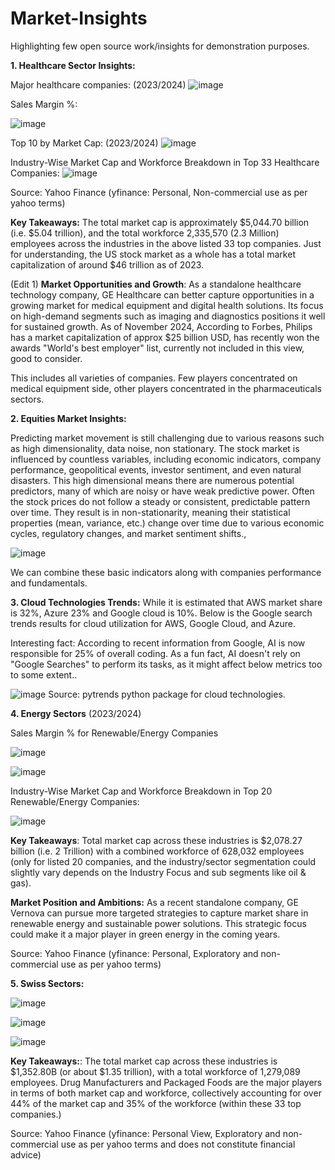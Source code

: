 # Market-Insights

Highlighting few open source work/insights for demonstration purposes.

**1. Healthcare Sector Insights:**

Major healthcare companies: (2023/2024)
![image](https://github.com/user-attachments/assets/3192e4a4-6477-41b7-99f4-f708b6f1be94)


Sales Margin %:

![image](https://github.com/user-attachments/assets/f468d4e8-6c85-46eb-832c-ec59cb739f71)

Top 10 by Market Cap: (2023/2024)
![image](https://github.com/user-attachments/assets/6f4dca65-4fc1-45ba-a713-bf50e72d4a96)

Industry-Wise Market Cap and Workforce Breakdown in Top 33 Healthcare Companies:
![image](https://github.com/user-attachments/assets/d9296762-8b15-47b8-b414-3063205593d0)

Source: Yahoo Finance (yfinance: Personal, Non-commercial use as per yahoo terms)

**Key Takeaways:** The total market cap is approximately $5,044.70 billion (i.e. $5.04 trillion), and the total workforce 2,335,570 (2.3 Million) employees across the industries in the above listed 33 top companies. Just for understanding, the US stock market as a whole has a total market capitalization of around $46 trillion as of 2023.

(Edit 1) **Market Opportunities and Growth**: As a standalone healthcare technology company, GE Healthcare can better capture opportunities in a growing market for medical equipment and digital health solutions. Its focus on high-demand segments such as imaging and diagnostics positions it well for sustained growth. As of November 2024, According to Forbes, Philips has a market capitalization of approx $25 billion USD, has recently won the awards "World's best employer" list, currently not included in this view, good to consider.

This includes all varieties of companies. Few players concentrated on medical equipment side, other players concentrated in the pharmaceuticals sectors. 


**2. Equities Market Insights:**

Predicting market movement is still challenging due to various reasons such as high dimensionality, data noise, non stationary. The stock market is influenced by countless variables, including economic indicators, company performance, geopolitical events, investor sentiment, and even natural disasters. 
This high dimensional means there are numerous potential predictors, many of which are noisy or have weak predictive power.
Often the stock prices do not follow a steady or consistent, predictable pattern over time. They result is in non-stationarity, meaning their statistical properties (mean, variance, etc.) change over time due to various economic cycles, regulatory changes, and market sentiment shifts.,


![image](https://github.com/user-attachments/assets/b4ea63bf-e69b-4aa5-bf5d-b24805b6b06e)

We can combine these basic indicators along with companies performance and fundamentals.


**3. Cloud Technologies Trends:**
While it is estimated that AWS market share is 32%, Azure 23% and Google cloud is 10%. Below is the Google search trends results for cloud utilization for AWS, Google Cloud, and Azure.

Interesting fact: According to recent information from Google, AI is now responsible for 25% of overall coding. As a fun fact, AI doesn't rely on "Google Searches" to perform its tasks, as it might affect below metrics too to some extent..

![image](https://github.com/user-attachments/assets/d6e9115f-e91b-47f3-b471-83a13355ee70)
    Source: pytrends python package for cloud technologies.


**4. Energy Sectors** (2023/2024)

Sales Margin % for Renewable/Energy Companies

![image](https://github.com/user-attachments/assets/2a884f64-450a-4f2a-97f8-6a8bf35bef82)

![image](https://github.com/user-attachments/assets/56e2a7c1-3491-40b8-8f4e-a3af6046991b)


Industry-Wise Market Cap and Workforce Breakdown in Top 20 Renewable/Energy Companies:

![image](https://github.com/user-attachments/assets/b20ffd5a-fbed-4bf3-8cc7-107dc9481097)

**Key Takeaways**: Total market cap across these industries is $2,078.27 billion (i.e. 2 Trillion) with a combined workforce of 628,032 employees (only for listed 20 companies, and the industry/sector segmentation could slightly vary depends on the Industry Focus and sub segments like oil & gas). 

**Market Position and Ambitions:** As a recent standalone company, GE Vernova can pursue more targeted strategies to capture market share in renewable energy and sustainable power solutions. This strategic focus could make it a major player in green energy in the coming years.

Source: Yahoo Finance (yfinance: Personal, Exploratory and non-commercial use as per yahoo terms)


**5. Swiss Sectors:**

![image](https://github.com/user-attachments/assets/f57e589d-c4b4-4d67-8347-d04f1dd0003a)

![image](https://github.com/user-attachments/assets/7a0a89f8-2ab9-4e72-87c1-0b1052685da3)

![image](https://github.com/user-attachments/assets/d3a1fbf4-0564-4b54-bc2f-4c0dab90ec80)

**Key Takeaways:**: The total market cap across these industries is $1,352.80B (or about $1.35 trillion), with a total workforce of 1,279,089 employees. Drug Manufacturers and Packaged Foods are the major players in terms of both market cap and workforce, collectively accounting for over 44% of the market cap and 35% of the workforce (within these 33 top companies.) 

Source: Yahoo Finance (yfinance: Personal View, Exploratory and non-commercial use as per yahoo terms and does not constitute financial advice)
